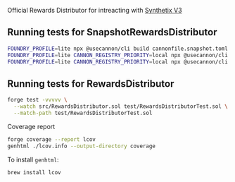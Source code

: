 Official Rewards Distributor for intreacting with [Synthetix V3](https://docs.synthetix.io/v/v3/for-liquidity-pool-managers/rewards-distributors)

## Running tests for SnapshotRewardsDistributor

```sh
FOUNDRY_PROFILE=lite npx @usecannon/cli build cannonfile.snapshot.toml
FOUNDRY_PROFILE=lite CANNON_REGISTRY_PRIORITY=local npx @usecannon/cli build cannonfile.snapshot.test.toml
FOUNDRY_PROFILE=lite CANNON_REGISTRY_PRIORITY=local npx @usecannon/cli test cannonfile.snapshot.test.toml
```

## Running tests for RewardsDistributor

```sh
forge test -vvvvv \
  --watch src/RewardsDistributor.sol test/RewardsDistributorTest.sol \
  --match-path test/RewardsDistributorTest.sol
```

Coverage report
```sh
forge coverage --report lcov
genhtml ./lcov.info --output-directory coverage
```

To install `genhtml`:
```sh
brew install lcov
```
